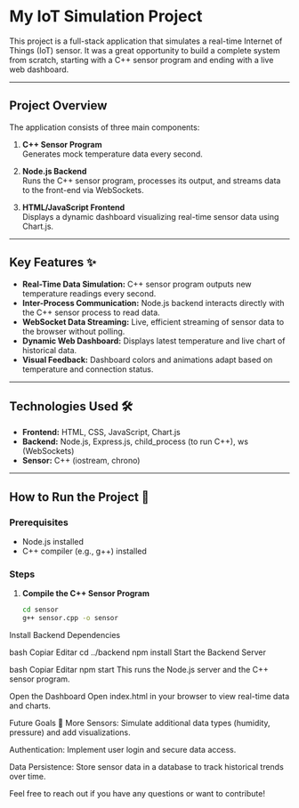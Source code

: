 # My IoT Simulation Project

This project is a full-stack application that simulates a real-time Internet of Things (IoT) sensor. It was a great opportunity to build a complete system from scratch, starting with a C++ sensor program and ending with a live web dashboard.

---

## Project Overview

The application consists of three main components:

1. **C++ Sensor Program**  
   Generates mock temperature data every second.

2. **Node.js Backend**  
   Runs the C++ sensor program, processes its output, and streams data to the front-end via WebSockets.

3. **HTML/JavaScript Frontend**  
   Displays a dynamic dashboard visualizing real-time sensor data using Chart.js.

---

## Key Features ✨

- **Real-Time Data Simulation:** C++ sensor program outputs new temperature readings every second.  
- **Inter-Process Communication:** Node.js backend interacts directly with the C++ sensor process to read data.  
- **WebSocket Data Streaming:** Live, efficient streaming of sensor data to the browser without polling.  
- **Dynamic Web Dashboard:** Displays latest temperature and live chart of historical data.  
- **Visual Feedback:** Dashboard colors and animations adapt based on temperature and connection status.

---

## Technologies Used 🛠️

- **Frontend:** HTML, CSS, JavaScript, Chart.js  
- **Backend:** Node.js, Express.js, child_process (to run C++), ws (WebSockets)  
- **Sensor:** C++ (iostream, chrono)

---

## How to Run the Project 🚀

### Prerequisites
- Node.js installed  
- C++ compiler (e.g., g++) installed

### Steps

1. **Compile the C++ Sensor Program**  
   ```bash
   cd sensor
   g++ sensor.cpp -o sensor
Install Backend Dependencies

bash
Copiar
Editar
cd ../backend
npm install
Start the Backend Server

bash
Copiar
Editar
npm start
This runs the Node.js server and the C++ sensor program.

Open the Dashboard
Open index.html in your browser to view real-time data and charts.

Future Goals 🔮
More Sensors: Simulate additional data types (humidity, pressure) and add visualizations.

Authentication: Implement user login and secure data access.

Data Persistence: Store sensor data in a database to track historical trends over time.

Feel free to reach out if you have any questions or want to contribute!
